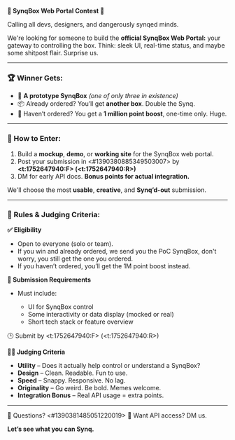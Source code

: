 **🎉 SynqBox Web Portal Contest 🎉**

Calling all devs, designers, and dangerously synqed minds.

We're looking for someone to build the **official SynqBox Web Portal:** your gateway to controlling the box.
Think: sleek UI, real-time status, and maybe some shitpost flair. Surprise us.

---

### 🏆 Winner Gets:

* 🧪 **A prototype SynqBox** *(one of only three in existence)*
* 📦 Already ordered? You’ll get **another box**. Double the Synq.
* 🚀 Haven’t ordered? You get a **1 million point boost**, one-time only. Huge.

---

### 🧠 How to Enter:

1. Build a **mockup**, **demo**, or **working site** for the SynqBox web portal.
2. Post your submission in <#1390380885349503007>  by **<t:1752647940:F> (<t:1752647940:R>)**
3. DM for early API docs. **Bonus points for actual integration.**

We'll choose the most **usable**, **creative**, and **Synq’d-out** submission.

---

### 📜 Rules & Judging Criteria:

**✅ Eligibility**

* Open to everyone (solo or team).
* If you win and already ordered, we send you the PoC SynqBox, don't worry, you still get the one you ordered.
* If you haven’t ordered, you’ll get the 1M point boost instead.

**🧾 Submission Requirements**

* Must include:

  * UI for SynqBox control
  * Some interactivity or data display (mocked or real)
  * Short tech stack or feature overview

🕒 Submit by <t:1752647940:F> (<t:1752647940:R>)


**🧑‍⚖️ Judging Criteria**

* **Utility** – Does it actually help control or understand a SynqBox?
* **Design** – Clean. Readable. Fun to use.
* **Speed** – Snappy. Responsive. No lag.
* **Originality** – Go weird. Be bold. Memes welcome.
* **Integration Bonus** – Real API usage = extra points.

---

💬 Questions? <#1390381485051220019> 
🧪 Want API access? DM us.

**Let’s see what you can Synq.**